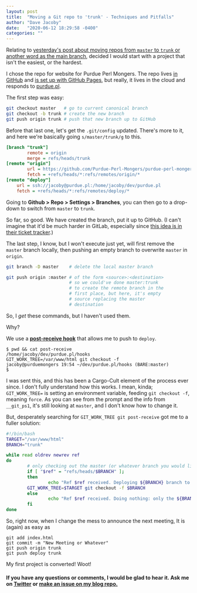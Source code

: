 ```yaml
---
layout: post
title:  "Moving a Git repo to 'trunk' - Techniques and Pitfalls"
author: "Dave Jacoby"
date:   "2020-06-12 18:29:58 -0400"
categories: ""
---
```


Relating to [yesterday's post about moving repos from `master` to `trunk` or another word as the main branch](https://jacoby.github.io/2020/06/12/a-controversial-idea.html), decided I would start with a project that isn't the easiest, or the hardest.

I chose the repo for website for Purdue Perl Mongers. The repo lives [in GitHub](https://github.com/Purdue-Perl-Mongers/purdue-perl-mongers.github.io) and [is set up with GitHub Pages](https://purdue-perl-mongers.github.io/), but really, it lives in the cloud and responds to [purdue.pl](https://purdue.pl/).

The first step was easy:

```bash
git checkout master   # go to current canonical branch
git checkout -b trunk # create the new branch
git push origin trunk # push that new branch up to GitHub
```

Before that last one, let's get the `.git/config` updated. There's more to it, and here we're basically going `s/master/trunk/g` to this.

```ini
[branch "trunk"]
        remote = origin
        merge = refs/heads/trunk
[remote "origin"]
        url = https://github.com/Purdue-Perl-Mongers/purdue-perl-mongers.github.io.git
        fetch = +refs/heads/*:refs/remotes/origin/*
[remote "deploy"]
    url = ssh://jacoby@purdue.pl:/home/jacoby/dev/purdue.pl
    fetch = +refs/heads/*:refs/remotes/deploy/*
```

Going to **Github > Repo > Settings > Branches**, you can then go to a drop-down to switch from `master` to `trunk`.

So far, so good. We have created the branch, put it up to GitHub. (I can't imagine that it'd be much harder in GitLab, especially since [this idea is in their ticket tracker](https://gitlab.com/gitlab-org/gitlab/-/issues/221164).)

The last step, I know, but I won't execute just yet, will first remove the `master` branch locally, then pushing an empty branch to overwrite `master` in `origin`.

```bash
git branch -D master    # delete the local master branch

git push origin :master # of the form <source>:<destination>
                        # so we could've done master:trunk
                        # to create the remote branch in the
                        # first place, but here, it's empty
                        # source replacing the master
                        # destination
```

So, I _get_ these commands, but I haven't used them.

Why?

We use a [**post-receive hook**](https://www.digitalocean.com/community/tutorials/how-to-use-git-hooks-to-automate-development-and-deployment-tasks) that allows me to push to `deploy`.

```text
$ pwd && cat post-receive
/home/jacoby/dev/purdue.pl/hooks
GIT_WORK_TREE=/var/www/html git checkout -f
jacoby@purduemongers 19:54 ~/dev/purdue.pl/hooks (BARE:master)
$
```

I was sent this, and this has been a Cargo-Cult element of the process ever since. I don't fully understand how this works. I mean, kinda; `GIT_WORK_TREE=` is setting an environment variable, feeding `git checkout -f`, meaning `force`. As you can see from the prompt and the info from `__git_ps1`, it's still looking at `master`, and I don't know how to change it.

But, desperately searching for `GIT_WORK_TREE git post-receive` got me to a fuller solution:

```bash
#!/bin/bash
TARGET="/var/www/html"
BRANCH="trunk"

while read oldrev newrev ref
do
        # only checking out the master (or whatever branch you would like to deploy)
        if [ "$ref" = "refs/heads/$BRANCH" ];
        then
                echo "Ref $ref received. Deploying ${BRANCH} branch to production..."
        GIT_WORK_TREE=$TARGET git checkout -f $BRANCH
        else
                echo "Ref $ref received. Doing nothing: only the ${BRANCH} branch may be deployed on this server."
        fi
done
```

So, right now, when I change the mess to announce the next meeting, It is (again) as easy as

```baseh
git add index.html
git commit -m "New Meeting or Whatever"
git push origin trunk
git push deploy trunk
```

My first project is converted! Woot!

#### If you have any questions or comments, I would be glad to hear it. Ask me on [Twitter](https://twitter.com/jacobydave) or [make an issue on my blog repo.](https://github.com/jacoby/jacoby.github.io)
